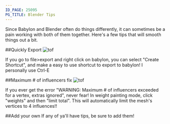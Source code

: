 ```yaml
---
ID_PAGE: 25095
PG_TITLE: Blender Tips
---
```

Since Babylon and Blender often do things differently, it can sometimes be a pain working with both of them together. Here's a few tips that will smooth things out a bit.

##Quickly Export
![tof](http://i.imgur.com/qeospgk.png?1)

If you go to file>export and right click on babylon, you can select "Create Shortcut", and make a easy to use shortcut to export to babylon! I personally use Ctrl-E


##Maximum # of influencers fix
![tof](http://i.imgur.com/aYEuXJy.png?1)

If you ever get the error "WARNING: Maximum # of influencers exceeded for a vertex, extras ignored", never fear! In weight painting mode, click "weights" and then "limit total". This will automatically limit the mesh's vertices to 4 influences!!

##Add your own
If any of ya'll have tips, be sure to add them!